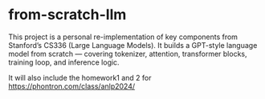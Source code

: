 # from-scratch-llm
This project is a personal re-implementation of key components from Stanford’s CS336 (Large Language Models). It builds a GPT-style language model from scratch — covering tokenizer, attention, transformer blocks, training loop, and inference logic.

It will also include the homework1 and 2 for https://phontron.com/class/anlp2024/ 

